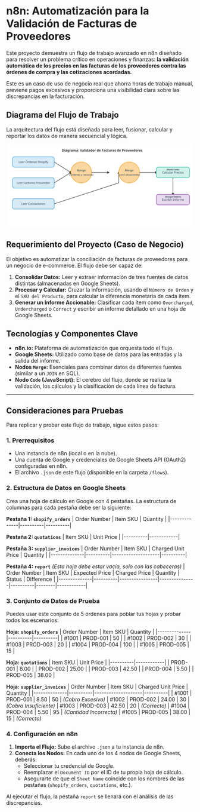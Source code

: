 # n8n: Automatización para la Validación de Facturas de Proveedores

Este proyecto demuestra un flujo de trabajo avanzado en n8n diseñado para resolver un problema crítico en operaciones y finanzas: **la validación automática de los precios en las facturas de los proveedores contra las órdenes de compra y las cotizaciones acordadas.**

Este es un caso de uso de negocio real que ahorra horas de trabajo manual, previene pagos excesivos y proporciona una visibilidad clara sobre las discrepancias en la facturación.

## Diagrama del Flujo de Trabajo

La arquitectura del flujo está diseñada para leer, fusionar, calcular y reportar los datos de manera secuencial y lógica.

![Diagrama del Flujo de Trabajo](./assets/invoice_validator_diagram.svg)

## Requerimiento del Proyecto (Caso de Negocio)

El objetivo es automatizar la conciliación de facturas de proveedores para un negocio de e-commerce. El flujo debe ser capaz de:

1.  **Consolidar Datos:** Leer y extraer información de tres fuentes de datos distintas (almacenadas en Google Sheets).
2.  **Procesar y Calcular:** Cruzar la información, usando el `Número de Orden` y el `SKU del Producto`, para calcular la diferencia monetaria de cada ítem.
3.  **Generar un Informe Accionable:** Clasificar cada ítem como `Overcharged`, `Undercharged` o `Correct` y escribir un informe detallado en una hoja de Google Sheets.

## Tecnologías y Componentes Clave

*   **n8n.io:** Plataforma de automatización que orquesta todo el flujo.
*   **Google Sheets:** Utilizado como base de datos para las entradas y la salida del informe.
*   **Nodos `Merge`:** Esenciales para combinar datos de diferentes fuentes (similar a un `JOIN` en SQL).
*   **Nodo `Code` (JavaScript):** El cerebro del flujo, donde se realiza la validación, los cálculos y la clasificación de cada línea de factura.

---

## Consideraciones para Pruebas

Para replicar y probar este flujo de trabajo, sigue estos pasos:

### 1. Prerrequisitos
*   Una instancia de n8n (local o en la nube).
*   Una cuenta de Google y credenciales de Google Sheets API (OAuth2) configuradas en n8n.
*   El archivo `.json` de este flujo (disponible en la carpeta `/flows`).

### 2. Estructura de Datos en Google Sheets
Crea una hoja de cálculo en Google con 4 pestañas. La estructura de columnas para cada pestaña debe ser la siguiente:

**Pestaña 1: `shopify_orders`**
| Order Number | Item SKU | Quantity |
|--------------|----------|----------|

**Pestaña 2: `quotations`**
| Item SKU | Unit Price |
|----------|------------|

**Pestaña 3: `supplier_invoices`**
| Order Number | Item SKU | Charged Unit Price | Quantity |
|--------------|----------|--------------------|----------|

**Pestaña 4: `report`**
_(Esta hoja debe estar vacía, solo con las cabeceras)_
| Order Number | Item SKU | Expected Price | Charged Price | Quantity | Status | Difference |
|--------------|----------|----------------|---------------|----------|--------|------------|

### 3. Conjunto de Datos de Prueba
Puedes usar este conjunto de 5 órdenes para poblar tus hojas y probar todos los escenarios:

**Hoja: `shopify_orders`**
| Order Number | Item SKU | Quantity |
|--------------|----------|----------|
| #1001        | PROD-001 | 50       |
| #1002        | PROD-002 | 30       |
| #1003        | PROD-003 | 20       |
| #1004        | PROD-004 | 100      |
| #1005        | PROD-005 | 15       |

**Hoja: `quotations`**
| Item SKU | Unit Price |
|----------|------------|
| PROD-001 | 8.00       |
| PROD-002 | 25.00      |
| PROD-003 | 42.50      |
| PROD-004 | 5.50       |
| PROD-005 | 38.00      |

**Hoja: `supplier_invoices`**
| Order Number | Item SKU | Charged Unit Price | Quantity |
|--------------|----------|--------------------|----------|
| #1001        | PROD-001 | 8.50               | 50       |  _(Cobro Excesivo)_
| #1002        | PROD-002 | 24.00              | 30       |  _(Cobro Insuficiente)_
| #1003        | PROD-003 | 42.50              | 20       |  _(Correcto)_
| #1004        | PROD-004 | 5.50               | 95       |  _(Cantidad Incorrecta)_
| #1005        | PROD-005 | 38.00              | 15       |  _(Correcto)_

### 4. Configuración en n8n
1.  **Importa el Flujo:** Sube el archivo `.json` a tu instancia de n8n.
2.  **Conecta los Nodos:** En cada uno de los 4 nodos de Google Sheets, deberás:
    *   Seleccionar tu credencial de Google.
    *   Reemplazar el `Document ID` por el ID de tu propia hoja de cálculo.
    *   Asegurarte de que el `Sheet Name` coincide con los nombres de las pestañas (`shopify_orders`, `quotations`, etc.).

Al ejecutar el flujo, la pestaña `report` se llenará con el análisis de las discrepancias.
